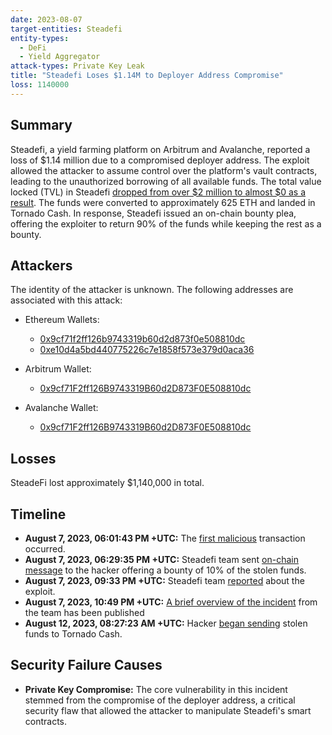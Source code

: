 ```yaml
---
date: 2023-08-07
target-entities: Steadefi
entity-types:
  - DeFi
  - Yield Aggregator
attack-types: Private Key Leak
title: "Steadefi Loses $1.14M to Deployer Address Compromise"
loss: 1140000
---
```


## Summary

Steadefi, a yield farming platform on Arbitrum and Avalanche, reported a loss of $1.14 million due to a compromised deployer address. The exploit allowed the attacker to assume control over the platform's vault contracts, leading to the unauthorized borrowing of all available funds. The total value locked (TVL) in Steadefi [dropped from over $2 million to almost $0 as a result](https://defillama.com/protocol/steadefi). The funds were converted to approximately 625 ETH and landed in Tornado Cash. In response, Steadefi issued an on-chain bounty plea, offering the exploiter to return 90% of the funds while keeping the rest as a bounty.

## Attackers

The identity of the attacker is unknown. The following addresses are associated with this attack:

- Ethereum Wallets:
  - [0x9cf71f2ff126b9743319b60d2d873f0e508810dc](https://etherscan.io/address/0x9cf71f2ff126b9743319b60d2d873f0e508810dc)
  - [0xe10d4a5bd440775226c7e1858f573e379d0aca36](https://etherscan.io/address/0xe10d4a5bd440775226c7e1858f573e379d0aca36)

- Arbitrum Wallet:
  - [0x9cf71F2ff126B9743319B60d2D873F0E508810dc](https://arbiscan.io/address/0x9cf71F2ff126B9743319B60d2D873F0E508810dc)

- Avalanche Wallet:
  - [0x9cf71F2ff126B9743319B60d2D873F0E508810dc](https://snowtrace.io/address/0x9cf71F2ff126B9743319B60d2D873F0E508810dc)

## Losses

SteadeFi lost approximately $1,140,000 in total.

## Timeline

- **August 7, 2023, 06:01:43 PM +UTC:** The [first malicious](https://arbiscan.io/tx/0x64490459485bf290ef00b360d3ea943fc56bcb364852ac482b772829cf09cad9) transaction occurred.
- **August 7, 2023, 06:29:35 PM +UTC:** Steadefi team sent [on-chain message](https://etherscan.io/tx/0xdfc31c31e07f9007a15680e9c98a4d523cc440d4349515cebf22196086c889d4) to the hacker offering a bounty of 10% of the stolen funds. 
- **August 7, 2023, 09:33 PM +UTC:** Steadefi team [reported](https://twitter.com/steadefi/status/1688619454178144264) about the exploit.
- **August 7, 2023, 10:49 PM +UTC:** [A brief overview of the incident](https://twitter.com/steadefi/status/1688638572608552960) from the team has been published 
- **August 12, 2023, 08:27:23 AM +UTC:** Hacker [began sending](https://etherscan.io/tx/0x06d5f3d5087615d64fa5051f4e5b5c2717345d9d3e68dcb3a7ff90b3bde539ef) stolen funds to Tornado Cash.

## Security Failure Causes

- **Private Key Compromise:** The core vulnerability in this incident stemmed from the compromise of the deployer address, a critical security flaw that allowed the attacker to manipulate Steadefi's smart contracts.
